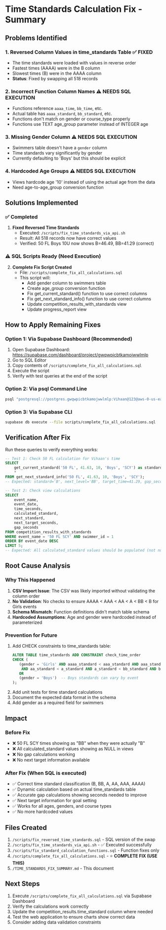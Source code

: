 # Time Standards Calculation Fix - Summary

## Problems Identified

### 1. **Reversed Column Values in time_standards Table** ✅ FIXED
   - The time standards were loaded with values in reverse order
   - Fastest times (AAAA) were in the B column
   - Slowest times (B) were in the AAAA column
   - **Status**: Fixed by swapping all 518 records

### 2. **Incorrect Function Column Names** ⚠️ NEEDS SQL EXECUTION
   - Functions reference `aaaa_time`, `bb_time`, etc.
   - Actual table has `aaaa_standard`, `bb_standard`, etc.
   - Functions don't match on gender or course_type properly
   - Functions use TEXT age_group parameter instead of INTEGER age

### 3. **Missing Gender Column** ⚠️ NEEDS SQL EXECUTION
   - Swimmers table doesn't have a `gender` column
   - Time standards vary significantly by gender
   - Currently defaulting to 'Boys' but this should be explicit

### 4. **Hardcoded Age Groups** ⚠️ NEEDS SQL EXECUTION
   - Views hardcode age '10' instead of using the actual age from the data
   - Need age-to-age_group conversion function

## Solutions Implemented

### ✅ Completed
1. **Fixed Reversed Time Standards**
   - Executed: `/scripts/fix_time_standards_via_api.sh`
   - Result: All 518 records now have correct values
   - Verified: 50 FL Boys 10U now shows B=46.49, BB=41.29 (correct)

### ⚠️  SQL Scripts Ready (Need Execution)
2. **Complete Fix Script Created**
   - File: `/scripts/complete_fix_all_calculations.sql`
   - This script will:
     - Add gender column to swimmers table
     - Create age_group conversion function
     - Fix get_current_standard() function to use correct columns
     - Fix get_next_standard_info() function to use correct columns
     - Update competition_results_with_standards view
     - Update progress_report view

## How to Apply Remaining Fixes

### Option 1: Via Supabase Dashboard (Recommended)
1. Open Supabase Dashboard: https://supabase.com/dashboard/project/gwqwpicbtkamojwwlmlp
2. Go to SQL Editor
3. Copy contents of `/scripts/complete_fix_all_calculations.sql`
4. Execute the script
5. Verify with test queries at the end of the script

### Option 2: Via psql Command Line
```bash
psql "postgresql://postgres.gwqwpicbtkamojwwlmlp:Vihaan@123@aws-0-us-east-1.pooler.supabase.com:6543/postgres" < scripts/complete_fix_all_calculations.sql
```

### Option 3: Via Supabase CLI
```bash
supabase db execute --file scripts/complete_fix_all_calculations.sql
```

## Verification After Fix

Run these queries to verify everything works:

```sql
-- Test 1: Check 50 FL calculation for Vihaan's time
SELECT
    get_current_standard('50 FL', 41.63, 10, 'Boys', 'SCY') as standard,
    *
FROM get_next_standard_info('50 FL', 41.63, 10, 'Boys', 'SCY');
-- Expected: standard='B', next_level='BB', target_time=41.29, gap_seconds=0.34

-- Test 2: Check view calculations
SELECT
    event_name,
    event_date,
    time_seconds,
    calculated_standard,
    next_standard,
    next_target_seconds,
    gap_seconds
FROM competition_results_with_standards
WHERE event_name = '50 FL SCY' AND swimmer_id = 1
ORDER BY event_date DESC
LIMIT 5;
-- Expected: All calculated_standard values should be populated (not null)
```

## Root Cause Analysis

### Why This Happened
1. **CSV Import Issue**: The CSV was likely imported without validating the column order
2. **No Validation**: No checks to ensure AAAA < AAA < AA < A < BB < B for Girls events
3. **Schema Mismatch**: Function definitions didn't match table schema
4. **Hardcoded Assumptions**: Age and gender were hardcoded instead of parameterized

### Prevention for Future
1. Add CHECK constraints to time_standards table:
   ```sql
   ALTER TABLE time_standards ADD CONSTRAINT check_time_order
   CHECK (
      (gender = 'Girls' AND aaaa_standard < aaa_standard AND aaa_standard < aa_standard
       AND aa_standard < a_standard AND a_standard < bb_standard AND bb_standard < b_standard)
      OR
      (gender = 'Boys')  -- Boys standards can vary by event
   );
   ```
2. Add unit tests for time standard calculations
3. Document the expected data format in the schema
4. Add gender as a required field for swimmers

## Impact

### Before Fix
- ❌ 50 FL SCY times showing as "BB" when they were actually "B"
- ❌ All calculated_standard values showing as NULL in views
- ❌ No gap calculations working
- ❌ No next target information available

### After Fix (When SQL is executed)
- ✅ Correct time standard classification (B, BB, A, AA, AAA, AAAA)
- ✅ Dynamic calculation based on actual time_standards table
- ✅ Accurate gap calculations showing seconds needed to improve
- ✅ Next target information for goal setting
- ✅ Works for all ages, genders, and course types
- ✅ No more hardcoded values

## Files Created

1. `/scripts/fix_reversed_time_standards.sql` - SQL version of the swap
2. `/scripts/fix_time_standards_via_api.sh` - ✅ Executed successfully
3. `/scripts/fix_standard_calculation_functions.sql` - Function fixes only
4. `/scripts/complete_fix_all_calculations.sql` - ⭐ **COMPLETE FIX (USE THIS)**
5. `/TIME_STANDARDS_FIX_SUMMARY.md` - This document

## Next Steps

1. Execute `/scripts/complete_fix_all_calculations.sql` via Supabase Dashboard
2. Verify the calculations work correctly
3. Update the competition_results.time_standard column where needed
4. Test the web application to ensure charts show correct data
5. Consider adding data validation constraints
